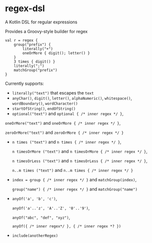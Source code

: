 # regex-dsl
A Kotlin DSL for regular expressions

Provides a Groovy-style builder for regex

    val r = regex {
        group("prefix") {
            literally("+")
            oneOrMore { digit(); letter() }
        }
        3 times { digit() }
        literally(";")
        matchGroup("prefix")
    }
    
Currently supports:

* `literally("text")` that escapes the `text`
* `anyChar()`, `digit()`, `letter()`, `alphaNumeric()`, `whitespace()`, `wordBoundary()`, `wordCharacter()`
* `startOfString()`, `endOfString()`
* `optional("text")` and `optional { /* inner regex */ }`,

 `oneOrMore("text")` and `oneOrMore { /* inner regex */ }`,
 
 `zeroOrMore("text")` and `zeroOrMore { /* inner regex */ }`
 
* `n times ("text")` and `n times { /* inner regex */ }`,
 
  `n timesOrMore ("text")` and `n timesOrMore { /* inner regex */ }`,
  
  `n timesOrLess ("text")` and `n timesOrLess { /* inner regex */ }`,
  
  `n..m times ("text")` and `n..m times { /* inner regex */ }`
  
* `index = group { /* inner regex */ }` and `matchGroup(index)`,
 
  `group("name") { /* inner regex */ }` and `matchGroup("name")`
  
* `anyOf('a', 'b', 'c')`, 

  `anyOf('a'..'z', 'A'..'Z', '0'..'9')`, 
  
  `anyOf("abc", "def", "xyz")`, 
  
  `anyOf({ /* inner regex*/ }, { /* inner regex *? })`
  
* `include(anotherRegex)`
